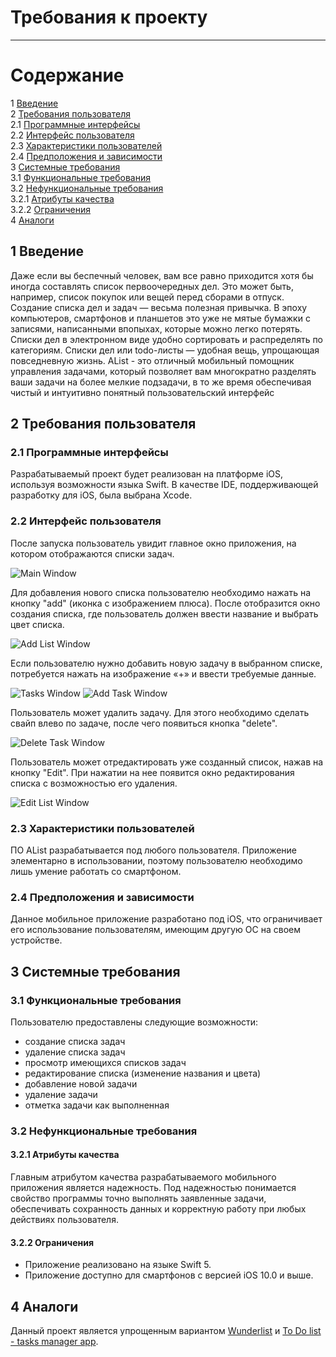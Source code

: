 # Требования к проекту
---

# Содержание
1 [Введение](#intro) <br/>
2 [Требования пользователя](#user_requirements) <br/>
2.1 [Программные интерфейсы](#programming_interface) <br/>
2.2 [Интерфейс пользователя](#user_interface) <br/>
2.3 [Характеристики пользователей](#user_specifications)  <br/>
2.4 [Предположения и зависимости](#assumptions_and_dependencies) <br/>
3 [Системные требования](#system_requirements) <br/>
3.1 [Функциональные требования](#functional_requirements) <br/>
3.2 [Нефункциональные требования](#non-functional_requirements) <br/>
3.2.1 [Атрибуты качества](#quality_attributes) <br/>
3.2.2 [Ограничения](#restrictions) <br/>
4 [Аналоги](#analogues) <br/>

<a name="intro"/>

 ## 1 Введение
 
Даже если вы беспечный человек, вам все равно приходится хотя бы иногда составлять список первоочередных дел. Это может быть, например, список покупок или вещей перед сборами в отпуск. Создание списка дел и задач — весьма полезная привычка. В эпоху компьютеров, смартфонов и планшетов это уже не мятые бумажки с записями, написанными впопыхах, которые  можно легко потерять. Списки дел в электронном виде удобно сортировать и распределять по категориям. Списки дел или todo-листы — удобная вещь, упрощающая повседневную жизнь.
 AList - это отличный мобильный помощник управления задачами, который позволяет вам многократно разделять ваши задачи на более мелкие подзадачи, в то же время обеспечивая чистый и интуитивно понятный пользовательский интерфейс

<a name="user_requirements"/>

 ## 2 Требования пользователя

<a name="programming_interface"/>

 ### 2.1 Программные интерфейсы

 Разрабатываемый проект будет реализован на платформе iOS, используя возможности языка Swift. В качестве IDE, поддерживающей разработку для iOS, была выбрана Xcode.

<a name="user_interface"/>

 ### 2.2 Интерфейс пользователя

  После запуска пользователь увидит главное окно приложения, на котором отображаются списки задач. 

![Main Window](https://github.com/LoykoLina/AList/blob/master/Mockups/Main%20Window.png)

  Для добавления нового списка пользователю необходимо нажать на кнопку "add" (иконка с изображением плюса). После отобразится окно создания списка, где пользователь должен ввести название и выбрать цвет списка.

![Add List Window](https://github.com/LoykoLina/AList/blob/master/Mockups/Add%20List%20Window.png) 

  Если пользователю нужно добавить новую задачу в выбранном списке, потребуется нажать на изображение «+» и ввести требуемые данные.

![Tasks Window](https://github.com/LoykoLina/AList/blob/master/Mockups/Tasks%20Window.png)
![Add Task Window](https://github.com/LoykoLina/AList/blob/master/Mockups/Add%20Task%20Window.png)

Пользователь может удалить задачу. Для этого необходимо сделать свайп влево по задаче, после чего появиться кнопка "delete". 

![Delete Task Window](https://github.com/LoykoLina/AList/blob/master/Mockups/Delete%20Task%20Window.png)

  Пользователь может отредактировать уже созданный список, нажав на кнопку "Edit". При нажатии на нее появится окно редактирования списка с возможностью его удаления. 

![Edit List Window](https://github.com/LoykoLina/AList/blob/master/Mockups/Edit%20List%20Window.png)

<a name="user_specifications"/>

 ### 2.3 Характеристики пользователей

 ПО AList разрабатывается под любого пользователя. Приложение элементарно в использовании, поэтому пользователю необходимо лишь умение работать со смартфоном. 

<a name="assumptions_and_dependencies"/>

 ### 2.4 Предположения и зависимости

 Данное мобильное приложение разработано под iOS, что ограничивает его использование пользователям, имеющим другую ОС на своем устройстве.  
 
<a name="system_requirements"/>

 ## 3 Системные требования 

<a name="functional_requirements"/>

 ### 3.1 Функциональные требования

 Пользователю предоставлены следующие возможности:
- создание списка задач
- удаление списка задач
- просмотр имеющихся списков задач
- редактирование списка (изменение названия и цвета)
- добавление новой задачи
- удаление задачи 
- отметка задачи как выполненная

<a name="non-functional_requirements"/>

 ### 3.2 Нефункциональные требования

<a name="quality_attributes"/>

 #### 3.2.1 Атрибуты качества

 Главным атрибутом качества разрабатываемого мобильного приложения является надежность. Под надежностью понимается свойство программы точно выполнять заявленные задачи, обеспечивать сохранность данных и корректную работу при любых действиях пользователя.

<a name="restrictions"/>
 
 #### 3.2.2 Ограничения

 * Приложение реализовано на языке Swift 5. 
 * Приложение доступно для смартфонов с версией iOS 10.0 и выше.

<a name="analogues"/>

 ## 4 Аналоги

Данный проект является упрощенным вариантом [Wunderlist](https://www.wunderlist.com/home) и [To Do list - tasks manager app](https://apps.apple.com/by/app/to-do-list-tasks-manager-app/id1421116835). 
